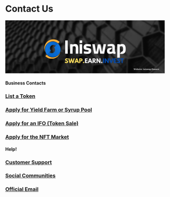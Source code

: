 # Contact Us

![](../.gitbook/assets/musthead.jpeg)

####

#### Business Contacts

### [List a Token](business-partnerships.md#exchange)

### [Apply for Yield Farm or Syrup Pool](business-partnerships.md#farms-and-syrup-pools)

### [Apply for an IFO (Token Sale)](business-partnerships.md#ifos-token-sales)

### [Apply for the NFT Market](nft-market-applications.md)

####

#### Help!

### [Customer Support](customer-support.md#there-is-no-customer-support-for-iniswap)

### [Social Communities](telegram.md)

### [Official Email](mailto:info@iniswap.finance)